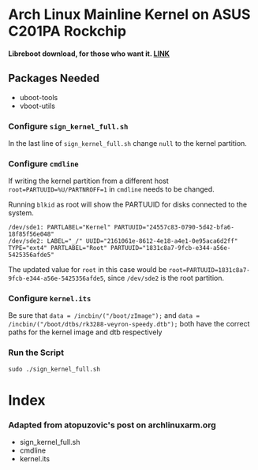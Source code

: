 # Arch Linux Mainline Kernel on ASUS C201PA Rockchip

#### Libreboot download, for those who want it. [LINK](https://www.mirrorservice.org/sites/libreboot.org/release/stable/20160902/rom/depthcharge/)

## Packages Needed
* uboot-tools
* vboot-utils


### Configure ```sign_kernel_full.sh```
In the last line of ```sign_kernel_full.sh``` change `null` to the kernel partition.

### Configure ```cmdline```
If writing the kernel partition from a different host ```root=PARTUUID=%U/PARTNROFF=1``` in ```cmdline``` needs to be changed. 

Running ```blkid``` as root will show the PARTUUID for disks connected to the system.
```
/dev/sde1: PARTLABEL="Kernel" PARTUUID="24557c83-0790-5d42-bfa6-18f85f56e048"
/dev/sde2: LABEL="_/" UUID="2161061e-8612-4e18-a4e1-0e95aca6d2ff" TYPE="ext4" PARTLABEL="Root" PARTUUID="1831c8a7-9fcb-e344-a56e-5425356afde5"
```
The updated value for ```root``` in this case would be ```root=PARTUUID=1831c8a7-9fcb-e344-a56e-5425356afde5```, since ```/dev/sde2``` is the root partition.

### Configure ```kernel.its```
Be sure that ```data = /incbin/("/boot/zImage");``` and ```data = /incbin/("/boot/dtbs/rk3288-veyron-speedy.dtb");``` both have the correct paths for the kernel image and dtb respectively


### Run the Script
`sudo ./sign_kernel_full.sh`

# Index
### Adapted from atopuzovic's post on archlinuxarm.org
* sign_kernel_full.sh
* cmdline
* kernel.its
